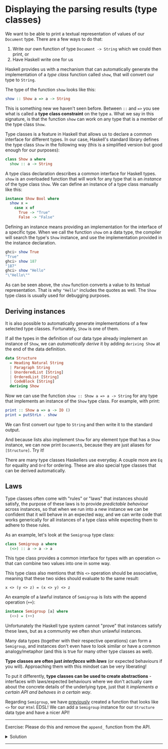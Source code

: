 # Displaying the parsing results (type classes)

We want to be able to print a textual representation of values
of our `Document` type. There are a few ways to do that:

1. Write our own function of type `Document -> String` which we could then print, or
2. Have Haskell write one for us

Haskell provides us with a mechanism that can automatically generate the implementation of a
*type class* function called `show`, that will convert our type to `String`.

The type of the function `show` looks like this:

```hs
show :: Show a => a -> String
```

This is something new we haven't seen before. Between `::` and `=>`
you see what is called a __type class constraint__ on the type `a`. What
we say in this signature, is that the function `show` can work on any
type that is a member of the type class `Show`.

Type classes is a feature in Haskell that allows us to declare a common
interface for different types. In our case, Haskell's standard library
defines the type class `Show` in the following way (this is a simplified
version but good enough for our purposes):

```hs
class Show a where
  show :: a -> String
```

A type class declaration describes a common interface for Haskell types.
`show` is an overloaded function that will work for any type that is an *instance*
of the type class `Show`.
We can define an instance of a type class manually like this:

```hs
instance Show Bool where
  show x =
    case x of
      True -> "True"
      False -> "False"
```

Defining an instance means providing an implementation for the interface of a specific type.
When we call the function `show` on a data type, the compiler will search the type's `Show` instance,
and use the implementation provided in the instance declaration.

```hs
ghci> show True
"True"
ghci> show 187
"187"
ghci> show "Hello"
"\"Hello\""
```

As can be seen above, the `show` function converts a value to its textual representation.
That is why `"Hello"` includes the quotes as well. The `Show` type class is usually
used for debugging purposes.

## Deriving instances

It is also possible to automatically generate implementations of a few selected
type classes. Fortunately, `Show` is one of them.

If all the types in the definition of our data type already implement
an instance of `Show`, we can *automatically derive* it by adding `deriving Show` at the
end of the data definition.

```hs
data Structure
  = Heading Natural String
  | Paragraph String
  | UnorderedList [String]
  | OrderedList [String]
  | CodeBlock [String]
  deriving Show
```

Now we can use the function `show :: Show a => a -> String` for any
type that implements an instance of the `Show` type class. For example, with print:

```hs
print :: Show a => a -> IO ()
print = putStrLn . show
```

We can first convert our type to `String` and then write it to the
standard output.

And because lists also implement `Show` for any element type that has
a `Show` instance, we can now print `Document`s, because they are just
aliases for `[Structure]`. Try it!

There are many type classes Haskellers use everyday. A couple more are
`Eq` for equality and `Ord` for ordering. These are also special type classes
that can be derived automatically.

## Laws

Type classes often come with "rules" or "laws" that instances should satisfy,
the purpose of these laws is to provide *predictable behaviour* across
instances, so that when we run into a new instance we can be confident
that it will behave in an expected way, and we can write code
that works generically for all instances of a type class while expecting
them to adhere to these rules.

As an example, let's look at the `Semigroup` type class:

```hs
class Semigroup a where
  (<>) :: a -> a -> a
```

This type class provides a common interface for types with an operation `<>`
that can combine two values into one in some way.

This type class also mentions that this `<>` operation should be associative,
meaning that these two sides should evaluate to the same result:

```
x <> (y <> z) = (x <> y) <> z
```

An example of a lawful instance of `Semigroup` is lists with the append operation (`++`):

```hs
instance Semigroup [a] where
  (<>) = (++)
```

Unfortunately the Haskell type system cannot "prove" that instances
satisfy these laws, but as a community we often shun unlawful instances.

Many data types (together with their respective operations) can
form a `Semigroup`, and instances
don't even have to look similar or have a common analogy/metaphor
(and this is true for many other type classes as well).

**Type classes are often just _interfaces_ with _laws_** (or expected behaviours if you will).
Approaching them with this mindset can be very liberating!

To put it differently, **type classes can be used to create abstractions** -
interfaces with laws/expected behaviours where we don't actually care about the
concrete details of the underlying type, just that it *implements a certain
API and behaves in a certain way*.

Regarding `Semigroup`, we have [previously](../03-html/04-safer_construction.html#appending-htmlstructure)
created a function that looks like `<>` for our `Html` EDSL!
We can add a `Semigroup` instance for our `Structure` data type
and have a nicer API!

---

Exercise: Please do this and remove the `append_` function from the API.

<details>
  <summary>Solution</summary>

Replace this:

```hs
append_ :: Structure -> Structure -> Structure
append_ c1 c2 =
  Structure (getStructureString c1 <> getStructureString c2)
```

With this:

```hs
instance Semigroup Structure where
  (<>) c1 c2 =
    Structure (getStructureString c1 <> getStructureString c2)
```

And remove the export of `append_` in `Html.hs`. You won't need to further export anything
as type class instances are exported automatically.

You will also need to replace the usage of `append_` with `<>` in `hello.hs`.

</details>

---
